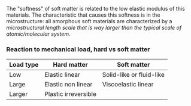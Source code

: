 The "softness" of soft matter is related to the low elastic modulus of this materials. The characteristic that causes this softness is in the microstructure: all amorphous soft materials are characterized by a *microstructural length scale that is way larger than the typical scale of atomic/molecular system*. 
### Reaction to mechanical load, hard vs soft matter
| Load type | Hard matter | Soft matter |
|-----------|-------------|-------------|
|Low| Elastic linear | Solid-like or fluid-like |
| Large | Elastic non linear | Viscoelastic linear|
| Larger | Plastic irreversible | 